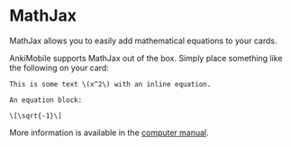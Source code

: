 # MathJax

MathJax allows you to easily add mathematical equations to your cards.

AnkiMobile supports MathJax out of the box. Simply place something like
the following on your card:

    This is some text \(x^2\) with an inline equation.

    An equation block:

    \[\sqrt{-1}\]

More information is available in the [computer manual](https://docs.ankiweb.net/#/math).
